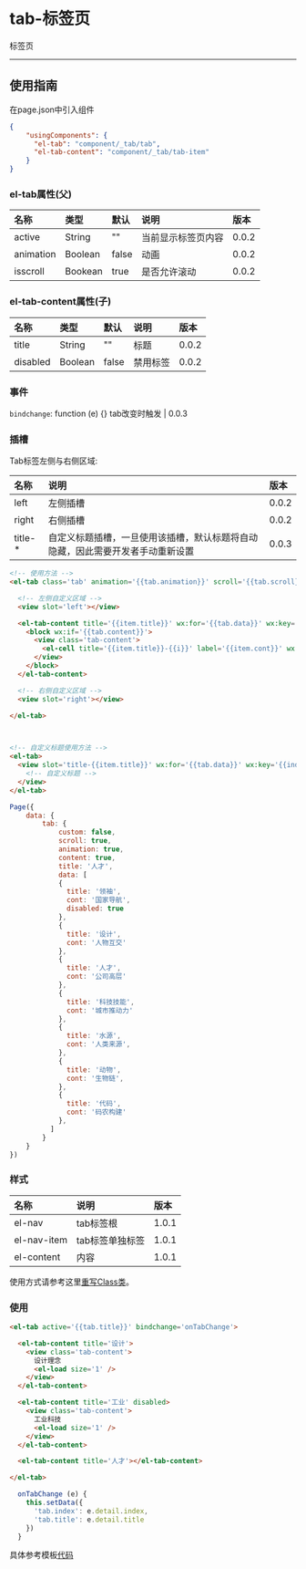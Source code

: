 # tab-标签页

标签页

---

## 使用指南

在page.json中引入组件

```json
{
    "usingComponents": {
      "el-tab": "component/_tab/tab",
      "el-tab-content": "component/_tab/tab-item"
    }
}
```

### el-tab属性\(父\)

| 名称 | 类型 | 默认 | 说明 | 版本 |
| :--- | :--- | :--- | :--- | :--- |
| active | String | "" | 当前显示标签页内容 | 0.0.2 |
| animation | Boolean | false | 动画 | 0.0.2 |
| isscroll | Bookean | true | 是否允许滚动 | 0.0.2 |

### el-tab-content属性\(子\)

| 名称 | 类型 | 默认 | 说明 | 版本 |
| :--- | :--- | :--- | :--- | :--- |
| title | String | "" | 标题 | 0.0.2 |
| disabled | Boolean | false | 禁用标签 | 0.0.2 |

### 事件

`bindchange`: function \(e\) {} tab改变时触发 \| 0.0.3

### 插槽

Tab标签左侧与右侧区域:

| 名称 | 说明 | 版本 |
| :--- | :--- | :--- |
| left | 左侧插槽 | 0.0.2 |
| right | 右侧插槽 | 0.0.2 |
| title-\* | 自定义标题插槽，一旦使用该插槽，默认标题将自动隐藏，因此需要开发者手动重新设置 | 0.0.3 |

```html
<!-- 使用方法 -->
<el-tab class='tab' animation='{{tab.animation}}' scroll='{{tab.scroll}}' active='{{tab.title}}' bindchange='onTabChange'>

  <!-- 左侧自定义区域 -->
  <view slot='left'></view>

  <el-tab-content title='{{item.title}}' wx:for='{{tab.data}}' wx:key='{{index}}' disabled='{{item.disabled}}'>
    <block wx:if='{{tab.content}}'>
      <view class='tab-content'>
        <el-cell title='{{item.title}}-{{i}}' label='{{item.cont}}' wx:for='{{10}}' wx:for-item='i' wx:key='{{i}}' islink></el-cell>
      </view>
    </block>
  </el-tab-content>

  <!-- 右侧自定义区域 -->
  <view slot='right'></view>

</el-tab>



<!-- 自定义标题使用方法 -->
<el-tab>
  <view slot='title-{{item.title}}' wx:for='{{tab.data}}' wx:key='{{index}}'>
    <!-- 自定义标题 -->
  </view>
</el-tab>
```

```js
Page({
    data: {
        tab: {
            custom: false,
            scroll: true,
            animation: true,
            content: true,
            title: '人才',
            data: [
            {
              title: '领袖',
              cont: '国家导航',
              disabled: true
            },
            {
              title: '设计',
              cont: '人物互交'
            },
            {
              title: '人才',
              cont: '公司高层'
            },
            {
              title: '科技技能',
              cont: '城市推动力'
            },
            {
              title: '水源',
              cont: '人类来源',
            },
            {
              title: '动物',
              cont: '生物链',
            },
            {
              title: '代码',
              cont: '码农构建'
            },
          ]
        }
    }
})
```

### 样式

| 名称 | 说明 | 版本 |
| :--- | :--- | :--- |
| el-nav | tab标签根 | 1.0.1 |
| el-nav-item | tab标签单独标签 | 1.0.1 |
| el-content | 内容 | 1.0.1 |

使用方式请参考这里[重写Class类](/zhong-xie-class-lei.md)。

### 使用

```html
<el-tab active='{{tab.title}}' bindchange='onTabChange'>

  <el-tab-content title='设计'>
    <view class='tab-content'>
      设计理念
      <el-load size='1' />
    </view>
  </el-tab-content>

  <el-tab-content title='工业' disabled>
    <view class='tab-content'>
      工业科技
      <el-load size='1' />
    </view>
  </el-tab-content>

  <el-tab-content title='人才'></el-tab-content>

</el-tab>
```

```js
  onTabChange (e) {
    this.setData({
      'tab.index': e.detail.index,
      'tab.title': e.detail.title
    })
  }
```

具体参考模板[代码](https://github.com/cabbagelol/wxapp-el-ui/tree/master/component/_tab)

